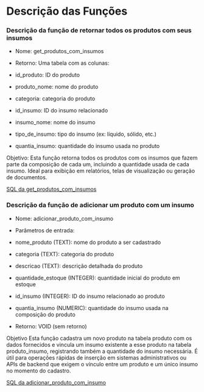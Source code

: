 # Descrição das Funções

### Descrição da função de retornar todos os produtos com seus insumos

- Nome: get_produtos_com_insumos

- Retorno: Uma tabela com as colunas:

- id_produto: ID do produto

- produto_nome: nome do produto

- categoria: categoria do produto

- id_insumo: ID do insumo relacionado

- insumo_nome: nome do insumo

- tipo_de_insumo: tipo do insumo (ex: líquido, sólido, etc.)

- quantia_insumo: quantidade do insumo usada no produto

Objetivo: Esta função retorna todos os produtos com os insumos que fazem parte da composição de cada um, incluindo a quantidade usada de cada insumo. Ideal para exibição em relatórios, telas de visualização ou geração de documentos.

[SQL da get_produtos_com_insumos](./exibirProdutos.sql)

### Descrição da função de adicionar um produto com um insumo
- Nome: adicionar_produto_com_insumo

- Parâmetros de entrada:

- nome_produto (TEXT): nome do produto a ser cadastrado

- categoria (TEXT): categoria do produto

- descricao (TEXT): descrição detalhada do produto

- quantidade_estoque (INTEGER): quantidade inicial do produto em estoque

- id_insumo (INTEGER): ID do insumo relacionado ao produto

- quantia_insumo (NUMERIC): quantidade do insumo usada na composição do produto

- Retorno: VOID (sem retorno)

Objetivo
Esta função cadastra um novo produto na tabela produto com os dados fornecidos e vincula um insumo existente a esse produto na tabela produto_insumo, registrando também a quantidade do insumo necessária. É útil para operações rápidas de inserção em sistemas administrativos ou APIs de backend que exigem o vínculo entre um produto e um único insumo no momento do cadastro.

[SQL da adicionar_produto_com_insumo](./adicionarProdutos.sql)